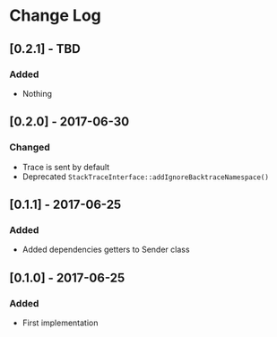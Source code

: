 # Change Log

## [0.2.1] - TBD
### Added
- Nothing

## [0.2.0] - 2017-06-30
### Changed
- Trace is sent by default
- Deprecated `StackTraceInterface::addIgnoreBacktraceNamespace()`

## [0.1.1] - 2017-06-25
### Added
- Added dependencies getters to Sender class

## [0.1.0] - 2017-06-25
### Added
- First implementation
